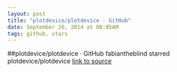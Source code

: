 ```yaml
---
layout: post
title: "plotdevice/plotdevice · GitHub"
date: September 26, 2014 at 08:05AM
tags: github, stars
---
```

##plotdevice/plotdevice · GitHub
fabiantheblind starred plotdevice/plotdevice
[link to source](http://ift.tt/1pkaHMN) 

